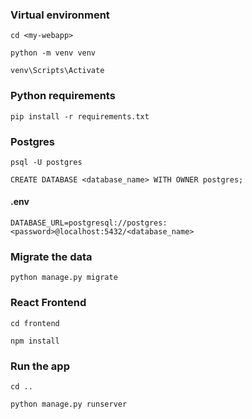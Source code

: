 ### Virtual environment
```
cd <my-webapp>
```
```
python -m venv venv
```
```
venv\Scripts\Activate
```
### Python requirements
```
pip install -r requirements.txt
```
### Postgres
```
psql -U postgres
```
```
CREATE DATABASE <database_name> WITH OWNER postgres;
```
#### .env
```
DATABASE_URL=postgresql://postgres:<password>@localhost:5432/<database_name>
```
### Migrate the data
```
python manage.py migrate
```
### React Frontend
```
cd frontend
```
```
npm install
```
### Run the app
```
cd ..
```
```
python manage.py runserver
```